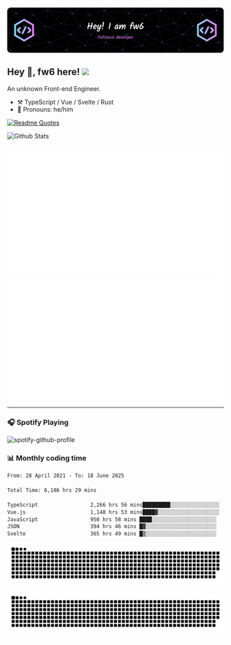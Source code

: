 ![Header](github-header-image.png)

## Hey 👋, fw6 here! <img src="https://github.githubassets.com/images/mona-whisper.gif" height="24" />


An unknown Front-end Engineer.

-   :hammer_and_pick: TypeScript / Vue / Svelte / Rust
-   :man: Pronouns: he/him


[![Readme Quotes](https://quotes-github-readme.vercel.app/api?type=horizontal&theme=algolia)](https://github.com/piyushsuthar/github-readme-quotes)



![Github Stats](https://github-readme-stats.vercel.app/api?username=fw6&bg_color=30,e96443,904e95&title_color=fff&text_color=fff)

![](https://raw.githubusercontent.com/fw6/github-stats-transparent/output/generated/overview.svg)
![](https://raw.githubusercontent.com/fw6/github-stats-transparent/output/generated/languages.svg)


---

### 🎧 Spotify Playing

<!-- ![spotify-github-profile](/img/default.svg) -->

![spotify-github-profile](https://spotify-github-profile.vercel.app/api/view.svg?uid=r6wn4hdvypv0lkzyrj0e0pjct&cover_image=true&theme=default&show_offline=true&background_color=9a10ad&interchange=true&bar_color_cover=true)



### :bar_chart: Monthly coding time 

<!--START_SECTION:waka-->

```txt
From: 28 April 2021 - To: 18 June 2025

Total Time: 6,186 hrs 29 mins

TypeScript                 2,266 hrs 56 mins█████████░░░░░░░░░░░░░░░░   36.64 %
Vue.js                     1,148 hrs 53 mins████▓░░░░░░░░░░░░░░░░░░░░   18.57 %
JavaScript                 950 hrs 58 mins ████░░░░░░░░░░░░░░░░░░░░░   15.37 %
JSON                       394 hrs 46 mins █▓░░░░░░░░░░░░░░░░░░░░░░░   06.38 %
Svelte                     365 hrs 49 mins █▒░░░░░░░░░░░░░░░░░░░░░░░   05.91 %
```

<!--END_SECTION:waka-->




![github contribution grid snake animation](https://raw.githubusercontent.com/platane/platane/output/github-contribution-grid-snake-dark.svg#gh-dark-mode-only)![github contribution grid snake animation](https://raw.githubusercontent.com/platane/platane/output/github-contribution-grid-snake.svg#gh-light-mode-only)
